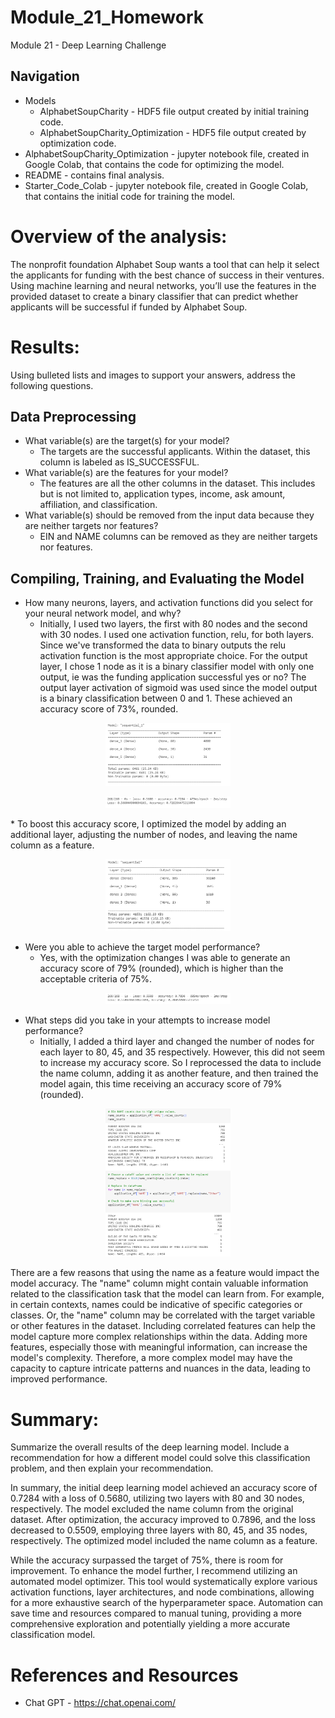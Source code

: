 # Module_21_Homework
Module 21 - Deep Learning Challenge

## Navigation
* Models 
    * AlphabetSoupCharity - HDF5 file output created by initial training code. 
    * AlphabetSoupCharity_Optimization - HDF5 file output created by optimization code. 
* AlphabetSoupCharity_Optimization - jupyter notebook file, created in Google Colab, that contains the code for optimizing the model.
* README - contains final analysis.
* Starter_Code_Colab - jupyter notebook file, created in Google Colab, that contains the initial code for training the model.


# Overview of the analysis: 
The nonprofit foundation Alphabet Soup wants a tool that can help it select the applicants for funding with the best chance of success in their ventures. Using machine learning and neural networks, you’ll use the features in the provided dataset to create a binary classifier that can predict whether applicants will be successful if funded by Alphabet Soup. 

# Results: 
Using bulleted lists and images to support your answers, address the following questions.

Data Preprocessing
-------------------
* What variable(s) are the target(s) for your model?
    * The targets are the successful applicants. Within the dataset, this column is labeled as IS_SUCCESSFUL. 
* What variable(s) are the features for your model?
    * The features are all the other columns in the dataset. This includes but is not limited to, application types, income, ask amount, affiliation, and classification. 
* What variable(s) should be removed from the input data because they are neither targets nor features?
    * EIN and NAME columns can be removed as they are neither targets nor features. 

Compiling, Training, and Evaluating the Model
---------------------------------------------
* How many neurons, layers, and activation functions did you select for your neural network model, and why?
     * Initially, I used two layers, the first with 80 nodes and the second with 30 nodes. I used one activation function, relu, for both layers. Since we've transformed the data to binary outputs the relu activation function is the most appropriate choice. For the output layer, I chose 1 node as it is a binary classifier model with only one output, ie was the funding application successful yes or no? The output layer activation of sigmoid was used since the model output is a binary classification between 0 and 1. These achieved an accuracy score of 73%, rounded.

<p align="center">
<img src="https://github.com/hmmclean/Module_21_Homework/blob/main/Resources/Initial_Model_Params.png" width="200">
</p>

<p align="center">
<img src="https://github.com/hmmclean/Module_21_Homework/blob/main/Resources/Initial_Model_Scores.png" width="200">
</p>
     * To boost this accuracy score, I optimized the model by adding an additional layer, adjusting the number of nodes, and leaving the name column as a feature. 
<p align="center">
<img src="https://github.com/hmmclean/Module_21_Homework/blob/main/Resources/Optimized_Model_Params.png" width="200">
</p>

* Were you able to achieve the target model performance?
     * Yes, with the optimization changes I was able to generate an accuracy score of 79% (rounded), which is higher than the acceptable criteria of 75%.

<p align="center">
<img src="https://github.com/hmmclean/Module_21_Homework/blob/main/Resources/Optimized_Model_Scores.png" width="200">
</p>

* What steps did you take in your attempts to increase model performance?
     * Initially, I added a third layer and changed the number of nodes for each layer to 80, 45, and 35 respectively. However, this did not seem to increase my accuracy score. So I reprocessed the data to include the name column, adding it as another feature, and then trained the model again, this time receiving an accuracy score of 79% (rounded). 

<p align="center">
<img src="https://github.com/hmmclean/Module_21_Homework/blob/main/Resources/Pre-processing_NAMES.png" width="200">
</p>
     There are a few reasons that using the name as a feature would impact the model accuracy. The "name" column might contain valuable information related to the classification task that the model can learn from. For example, in certain contexts, names could be indicative of specific categories or classes. Or, the "name" column may be correlated with the target variable or other features in the dataset. Including correlated features can help the model capture more complex relationships within the data. Adding more features, especially those with meaningful information, can increase the model's complexity. Therefore, a more complex model may have the capacity to capture intricate patterns and nuances in the data, leading to improved performance.

# Summary: 
Summarize the overall results of the deep learning model. Include a recommendation for how a different model could solve this classification problem, and then explain your recommendation.

In summary, the initial deep learning model achieved an accuracy score of 0.7284 with a loss of 0.5680, utilizing two layers with 80 and 30 nodes, respectively. The model excluded the name column from the original dataset. After optimization, the accuracy improved to 0.7896, and the loss decreased to 0.5509, employing three layers with 80, 45, and 35 nodes, respectively. The optimized model included the name column as a feature.

While the accuracy surpassed the target of 75%, there is room for improvement. To enhance the model further, I recommend utilizing an automated model optimizer. This tool would systematically explore various activation functions, layer architectures, and node combinations, allowing for a more exhaustive search of the hyperparameter space. Automation can save time and resources compared to manual tuning, providing a more comprehensive exploration and potentially yielding a more accurate classification model.

# References and Resources
* Chat GPT - https://chat.openai.com/
